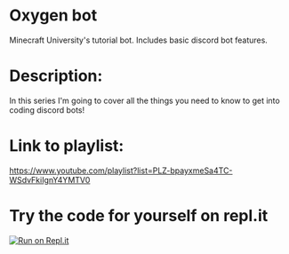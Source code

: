 # Oxygen bot
Minecraft University's tutorial bot. Includes basic discord bot features.
# Description:
In this series I'm going to cover all the things you need to know to get into coding discord bots!
# Link to playlist:
https://www.youtube.com/playlist?list=PLZ-bpayxmeSa4TC-WSdvFkiIgnY4YMTV0
# Try the code for yourself on repl.it
[![Run on Repl.it](https://repl.it/badge/github/MCUniversity/oxygen)](https://repl.it/github/MCUniversity/oxygen)
